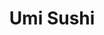 ---
layout: place
title: "Umi Sushi"
permalink: /texas/angleton/umi-sushi.html
stateAbbr: TX
stateName: Texas
cityName: Angleton
seo:
  name: "Umi Sushi"
  type: Restaurant
  links: null
description: "Umi Sushi serves delicious sushi in Angleton, Texas. Try fresh Japanese dishes for a great dining experience. "
place_id: ChIJaUCMbBddQIYRgnbh-he3L6c
photos:
  - name: >-
      places/ChIJaUCMbBddQIYRgnbh-he3L6c/photos/AeeoHcKMeosRGsy9VlBEQJsNMmTIsK8CurHB8PxXRgo55kqfddYHuFRVK5utlsNpa1ySOFAPcF-yA1Bi5wfKu82pYEWNtNHB7huRBleL9nygjMgfZ-cFLcXilcOe0TibJxXgeNjlu9EmYE8pG-IPB6shjDRL0q3VR0QVz7cd5fw-wYD1VyomJdsR2NC3QfU_d7wgVZXSz5Avrt0KEqct8efrrUFnva_NXFI5gAHqaFOF29WoCt7iBuvd1ktQz0oXUl-dzWJDfOZltfV3B4xN39Bv7yjMRUFv7X-pYx4HHxRWizmqKQKgFjZS3xGfSK1PQb00i8nF8-TQpG4zU9cAjxb3qdiKXNuG-i6VDWFyJtAtHYJ2VmLWs-zfcklJstyg6S36VMC4-a_cHvlS_ZGIczkw4ZopiWTghlzXvuZPm41xxbUkcQ
    widthPx: 4032
    heightPx: 1960
    authorAttributions:
      - displayName: Lilly Luna
        uri: https://maps.google.com/maps/contrib/110684247697127185867
        photoUri: >-
          https://lh3.googleusercontent.com/a-/ALV-UjUgJR3jiwy7EkfQAZTuLnshln5Prylehgo6ssf52jCKEV2aKEv6=s100-p-k-no-mo
    flagContentUri: >-
      https://www.google.com/local/imagery/report/?cb_client=maps_api_places.places_api&image_key=!1e10!2sCIHM0ogKEICAgICMoKrYWg&hl=en-US
    googleMapsUri: >-
      https://www.google.com/maps/place//data=!3m4!1e2!3m2!1sCIHM0ogKEICAgICMoKrYWg!2e10!4m2!3m1!1s0x86405d176c8c4069:0xa72fb717fae17682
  - name: >-
      places/ChIJaUCMbBddQIYRgnbh-he3L6c/photos/AeeoHcKWuSWX3GDGErCqgDwYokGmHxJbgLX2OBh1JRYrWSkhuOLQ7peqsoaQcVfiZTKoLkK6_6SQLK3-r6LQJdniY0oZja9xKpn3gXgwY6qY7VPorDl3ymknNSW0DQsBTRUwCjNjZj0JcyeRo-XNQvcFgXx3T0oIbKkY-JJ5oP7pBNuzE6IBThiXaHsco0FxPqN63qAJjqwGL5V5OrHS4tUoOsuVAsqEw1EFLFdnPF-gksfek2EMa2ZHYt1LB7n5tzYFX7tHhLUtTf3Gw0clsCvbDoDHv0QGYxphEOpTuBimUBY3bkmSfFTfFLM3RuyJG46ZQb3Vl2l2Uk4Db3A8Rrtf0DG6xopT2UGQJv_h_X7X0ZBkPB9FmT-I-80ZJgbucpXZE80M49-EayJYvHGqDSGv4mXkYMPoGoeU6DvhUhpqSGop7g
    widthPx: 4032
    heightPx: 3024
    authorAttributions:
      - displayName: Mendy Miller
        uri: https://maps.google.com/maps/contrib/107779306953227769226
        photoUri: >-
          https://lh3.googleusercontent.com/a-/ALV-UjWzPLQRA-DR9QZW9k3b7Dhry6tHVif6AEc7Svhwals2ZnL1Mck1=s100-p-k-no-mo
    flagContentUri: >-
      https://www.google.com/local/imagery/report/?cb_client=maps_api_places.places_api&image_key=!1e10!2sCIHM0ogKEICAgICExuCxfA&hl=en-US
    googleMapsUri: >-
      https://www.google.com/maps/place//data=!3m4!1e2!3m2!1sCIHM0ogKEICAgICExuCxfA!2e10!4m2!3m1!1s0x86405d176c8c4069:0xa72fb717fae17682
  - name: >-
      places/ChIJaUCMbBddQIYRgnbh-he3L6c/photos/AeeoHcKtlv-DbLBow5QO3WkOalWy8_CLM29MZd35e3pmNZF_UE6XiZ-7is6XaUxGFJrZCPGIhyHoDPW0jQFagV6LT9UIHluQm-NMYeJknsjFxzk7pJjf5oAGZbRqUn0G-dXmEXbrWRFT7f4OGbHPFgvF8to9MJ4XPK0X5gun37sEvl4XSS5HhaOw8nCRN20jSZegx1b_skLN0MCiXH6OaN5pCafWANPz16CDBA8-aqGWRwnCbC7MkSkjCzCtPc6W2CjhX9LcrQsv-0CW48cn2syfFKOFz71uCgvdHAZWNClH7FbG9qMZUtLmfvHaqo3O4W_3Htqj3piEMaTsCFTFfaWUFnbVaY0PpolM_UBXmrgfyANiog1fU4a1JwIKEmDfORoA4nsba-ouBa76-gUWDgRICb7eR_9LQ-Ondfugl25wvc1UMA
    widthPx: 3600
    heightPx: 4800
    authorAttributions:
      - displayName: Ashley Smith
        uri: https://maps.google.com/maps/contrib/111570500529979146305
        photoUri: >-
          https://lh3.googleusercontent.com/a-/ALV-UjXMu2rBUTjrUXKqRRpwaZjFrpyBOq8zD5TTIQY_y8D6l5z6SK_NbQ=s100-p-k-no-mo
    flagContentUri: >-
      https://www.google.com/local/imagery/report/?cb_client=maps_api_places.places_api&image_key=!1e10!2sCIHM0ogKEICAgICTnZ3PAQ&hl=en-US
    googleMapsUri: >-
      https://www.google.com/maps/place//data=!3m4!1e2!3m2!1sCIHM0ogKEICAgICTnZ3PAQ!2e10!4m2!3m1!1s0x86405d176c8c4069:0xa72fb717fae17682
  - name: >-
      places/ChIJaUCMbBddQIYRgnbh-he3L6c/photos/AeeoHcKRmCKFvqjMInmyO1w5G3Z6E5L_-Ij_iYshxuxEc8apjfVoaGEa8VAwQqQ0uFHCdCNkRJ1QyZUGv1xdNSQai4UgmJKLBpnW9xE3dYZWtoqDN0twKwguLb9uu-giwIHdCBwYIvsbLE0GcgmbVOTZlLAVhMJCizJlOGyAIj8TCQjqXXsCCs0RiHzHy7qRKfSOXR4YGbr9JNG928WSCYf4rDcI8-DLukLKCliQfZVp5DC7_ROzUYsFwhhwuzY4bjbUebDNTL5Z4sBEa371T9zIUKhxszFSg_YsW_AvW8y7tBR1tC3rJdX_wgTZwEj-Tl38XfKlUCCWhMgsuBpR8IQX7eDWwpw4fZv4R0s8dk0nbpB-r0_1ssuFHmVTVHFS5IFKAN7dGZ3YKR9oHtS5sIfAepeTuTQsuywt9Gj041NxCyY
    widthPx: 4000
    heightPx: 3000
    authorAttributions:
      - displayName: Jarrett Loper
        uri: https://maps.google.com/maps/contrib/115749251537106870000
        photoUri: >-
          https://lh3.googleusercontent.com/a-/ALV-UjWwpkf1VGRBKoLb4fbuhYOLvqrQUbzY1bsXJ6WUG4Na-WMce_Ez=s100-p-k-no-mo
    flagContentUri: >-
      https://www.google.com/local/imagery/report/?cb_client=maps_api_places.places_api&image_key=!1e10!2sCIHM0ogKEICAgICXlZnNIQ&hl=en-US
    googleMapsUri: >-
      https://www.google.com/maps/place//data=!3m4!1e2!3m2!1sCIHM0ogKEICAgICXlZnNIQ!2e10!4m2!3m1!1s0x86405d176c8c4069:0xa72fb717fae17682
  - name: >-
      places/ChIJaUCMbBddQIYRgnbh-he3L6c/photos/AeeoHcK-fxtUpQbK4JqdRHh1WzNF57HcfjsSeQIJwUtK11x7PJVRXIPaY-gz2tRy1ejN94LXpNITsMySIo8MohmSibeSDdwLay3ZFQR-PActLFyZFH1jMaiP6Zaf7NQzFJMz5zB19KoAl6tErLd7Wd8un5VnBOzQZ-z271isQ3BlEn7iKw-ca1Y3-Z9ERZJmORlGFMpA9GtuvJ21GdoFSLBR4zfRQeQV0t-Och2KxFipYbhxFRthn7o9fT9rHmdAaM-xz6xmsndsgWCXSOhr8oUrw4dVV0MJLIS8ef1wN9Po0f8wWmOLRVXfLhxYrhE00XUD5HXeVdvjJYR9sOYlQZ4u98YCJp2RIOdlvv5kLgJ_P96waJqRfyHlS5ES7ZiZLIXXJISB2Twa_mWyx_FMDjtTArsRliGg22LJ5krQjp-V-JDxdQ
    widthPx: 4800
    heightPx: 3600
    authorAttributions:
      - displayName: Gator Chris
        uri: https://maps.google.com/maps/contrib/103811351491817421798
        photoUri: >-
          https://lh3.googleusercontent.com/a-/ALV-UjWFh-N1e9_sv_31vwaYjvgMF-pZhtEUAhsZB_DB0y2eMyNC5CWo=s100-p-k-no-mo
    flagContentUri: >-
      https://www.google.com/local/imagery/report/?cb_client=maps_api_places.places_api&image_key=!1e10!2sCIHM0ogKEICAgIDW9-jHOQ&hl=en-US
    googleMapsUri: >-
      https://www.google.com/maps/place//data=!3m4!1e2!3m2!1sCIHM0ogKEICAgIDW9-jHOQ!2e10!4m2!3m1!1s0x86405d176c8c4069:0xa72fb717fae17682
  - name: >-
      places/ChIJaUCMbBddQIYRgnbh-he3L6c/photos/AeeoHcI3JlDMQd4SnQa3LpxKsrQOVFoYj5tCZ1QMiZMUfGlwQHnm9ckOtr-DH7HWJtgpJQkJ2iqIKRTfXI_oXQjDAuFQMGCZ7HELkGuspC_i65UVTN1DTNpWuqthohCaxU5fdj380d693vZHHD9NgphAN1_zmjoZ9e2GjTQ2uop7TZNcu3e5IH5FUkPfGxtvAaH3wnOW40VI4a-x8KzeK_2u3OaGEhezkVTiFmKm6n0bG-fFWKsXodRTWZcKKNVALTx4e1u8QStZ9THEK1hbHvGDrcq2zfXjIU4b1LIrbHYBEu481DKFiElnJL3uM5XMl_bhsb8qQ-mKFgplSNYP2ITTGXJk3FBhJHIZAE-cgS4-Iigj3sUbEESF5jIdWZQ5nVhNOyihDyM86276_doMjd-tZoChUZz-1foGJ1EQQc1HLgc9Og
    widthPx: 1600
    heightPx: 1200
    authorAttributions:
      - displayName: Nicole Hotz
        uri: https://maps.google.com/maps/contrib/116906294511653025966
        photoUri: >-
          https://lh3.googleusercontent.com/a-/ALV-UjVwMpx8pr0ly1cEEDOJCPs_gaxXM3LcVuKo1cz5jIBX9XbvYdE=s100-p-k-no-mo
    flagContentUri: >-
      https://www.google.com/local/imagery/report/?cb_client=maps_api_places.places_api&image_key=!1e10!2sCIHM0ogKEICAgIDnl7zMSQ&hl=en-US
    googleMapsUri: >-
      https://www.google.com/maps/place//data=!3m4!1e2!3m2!1sCIHM0ogKEICAgIDnl7zMSQ!2e10!4m2!3m1!1s0x86405d176c8c4069:0xa72fb717fae17682
  - name: >-
      places/ChIJaUCMbBddQIYRgnbh-he3L6c/photos/AeeoHcLsV_XLdmkhb_5MpvoAg7Xo5v67KBFAdktoM-SlGngr48JNoRaLTLPRyp5fjtK3dJRgH3fJQmr03oa0UR5s1Njo-vRMuWH8-LtqIcFVrB6JVQyGYT_hdVRDgtjXtWa3HMK095zRctAZ94tUP2MBhe9-ZZ-SvnYmpRvrh74YD_i_E-e-ikC8sJw5Ea-HcEqy829nwfZ5xsK5HtaQBhPu19Prqu-yf5E3NJTqSnBCew14aYrnOfqdeEM5StecjiJN-8cpA3p5ofh-rTEYYO1G_xf6YppXYJg7Jye7XteZSngjxYdL-JWBsea-UHJCEPIk1mt9jMQFLVfeqbkGg93RjpJp46LkPCfgVfG7Ubjt6idswKy_YjF0vRox-nG83LwdQCrDJAww-cJSVreJFa1u8hYZyD4VIdsXfXu1kEHtMsQ
    widthPx: 4032
    heightPx: 3024
    authorAttributions:
      - displayName: Ashley Smith
        uri: https://maps.google.com/maps/contrib/111570500529979146305
        photoUri: >-
          https://lh3.googleusercontent.com/a-/ALV-UjXMu2rBUTjrUXKqRRpwaZjFrpyBOq8zD5TTIQY_y8D6l5z6SK_NbQ=s100-p-k-no-mo
    flagContentUri: >-
      https://www.google.com/local/imagery/report/?cb_client=maps_api_places.places_api&image_key=!1e10!2sCIHM0ogKEICAgIC3vo2Sbg&hl=en-US
    googleMapsUri: >-
      https://www.google.com/maps/place//data=!3m4!1e2!3m2!1sCIHM0ogKEICAgIC3vo2Sbg!2e10!4m2!3m1!1s0x86405d176c8c4069:0xa72fb717fae17682
  - name: >-
      places/ChIJaUCMbBddQIYRgnbh-he3L6c/photos/AeeoHcIbNOiuAAcaVPfQJBOSERDGkR2NS-G5P23nWm8HbTSuqTAavtg-Q4uS9P_UqMWrjkl_m7_MiJBuauF4FB9J09Y0wNApO-kHcDI3LahBwApOYe_-FQEuXy1SH3CvwPO_uQAtt1OKz1_wm36_HLK01hsfK5x2TQL4v7bZbjskECNCY_LEvx5ULFTld7YZ5E9S5134HRP5dMPJsCQo1874IgLIupUfu17pn282n3LEVNcDF9o_hj7gA66kT4j_dL294ubnVMubwTYeSPNMDG8B2yr_YpkalJMsqyELN0dArRT-OlG5eGC-cTpJd-LRSkbO-jGfvOVW5dr3WZvyJ9cp_vTPs858Y1FK9qOjtdkhs0hkLkPFCidgKyomvbT4ObmY6iwBmX2aS98JzXDLa1G0-aVAmFt1KVokeb4phhkJuyn5s6N_
    widthPx: 3024
    heightPx: 4032
    authorAttributions:
      - displayName: Alannis J
        uri: https://maps.google.com/maps/contrib/101103546044517319973
        photoUri: >-
          https://lh3.googleusercontent.com/a-/ALV-UjWwYJe5HUgdCOD6SMjfZwxnE-OsWu2TYKn6VpOXxJ5KMaMOoQsb=s100-p-k-no-mo
    flagContentUri: >-
      https://www.google.com/local/imagery/report/?cb_client=maps_api_places.places_api&image_key=!1e10!2sCIHM0ogKEICAgICZueWyigE&hl=en-US
    googleMapsUri: >-
      https://www.google.com/maps/place//data=!3m4!1e2!3m2!1sCIHM0ogKEICAgICZueWyigE!2e10!4m2!3m1!1s0x86405d176c8c4069:0xa72fb717fae17682
  - name: >-
      places/ChIJaUCMbBddQIYRgnbh-he3L6c/photos/AeeoHcJb9y2K1XoMv-69hhc8dPiorrbOYpuUt-3EBZU6YiVD9n1OelCuWKNGkFZOwOMiz1SUOG9fA3s8yUjZiCnI-m6ck3NyZZwnVzrXyZKfQPuQccmnSHYDfOC2h17_rch4LFBoZeXmjjyX7NzrqlO40b6adcS5SGPmHBOp8JVeAYNsg1vdtudFPuUri_lMo0apoplSbL1RRP4thG5xM1E-ejX6g8qWBoH1Dy-WfJXhGAUYQACldnh9Xl6EuMNPST7tXnpA_H0lMfpD4BfMffxKabEbLNM5WQ8mbFsQzVIRvBoPPbU3NgEpiirSGc940zcJfXqSVQlTcxzcXJJoWTIX8LQJpNWl8Sd0I2chj2IibkQdY664s2hyKN4ACdHXIR5xOdI2JgP-FY3LYNlEVzH-LMxZejA8bdfn4dJP5kPWJR4
    widthPx: 3000
    heightPx: 4000
    authorAttributions:
      - displayName: Miguel Branch
        uri: https://maps.google.com/maps/contrib/110144603513615227390
        photoUri: >-
          https://lh3.googleusercontent.com/a-/ALV-UjUStGK10EFovhd_-JS39NvF2e2zYiKYkY6A1UvTiYX1ze2UzVmc=s100-p-k-no-mo
    flagContentUri: >-
      https://www.google.com/local/imagery/report/?cb_client=maps_api_places.places_api&image_key=!1e10!2sCIHM0ogKEICAgID3oLC-KA&hl=en-US
    googleMapsUri: >-
      https://www.google.com/maps/place//data=!3m4!1e2!3m2!1sCIHM0ogKEICAgID3oLC-KA!2e10!4m2!3m1!1s0x86405d176c8c4069:0xa72fb717fae17682
  - name: >-
      places/ChIJaUCMbBddQIYRgnbh-he3L6c/photos/AeeoHcLN9TEGX4oP80niOYkRlYx-GV2_XA7m8C43EuWcuPhnI4cttycvO6CegiTy6CvfDDmDQAyLtWjGH1yNAdXxunlcYQ-k4e5pCfLVn4qxWngANcJ6jblXPH5LJZVmxAgvIAT8F_m5ncq1ozquBuHrsn7F7VILzm3AKaKmEdnJSzsGtFCf3I3T2ZREu9Tq7qO9SjCI7qpE5-N0A7-LPj6LS2HYqsF6hbzkB2w3ePQX72s2tsLwKtgA_M_Pt4zG24w-GVkmY-50hsb00vPyFr0pv2TYSBfpRxMEvvhHb9Ja5XctKQ7PHZwze_jAkmXv1hZhxHb9rPex31b3antwTMmevNrhpu3VgpAIgp9ti6KWLyk8TvNVr0AUnfGhlc3BjHE856NvcSnZl_6pmNFDdRTczCfTx0USCSkHdwVMWRQyuXVErg
    widthPx: 3600
    heightPx: 4800
    authorAttributions:
      - displayName: Misty Nugent
        uri: https://maps.google.com/maps/contrib/107367111600417558180
        photoUri: >-
          https://lh3.googleusercontent.com/a-/ALV-UjVRxmFa_NU26_AJ5WfzgaqS-hNoX9pCs7eQtcMW61mTTdmXWg8CVg=s100-p-k-no-mo
    flagContentUri: >-
      https://www.google.com/local/imagery/report/?cb_client=maps_api_places.places_api&image_key=!1e10!2sCIHM0ogKEICAgIDWjKbPeQ&hl=en-US
    googleMapsUri: >-
      https://www.google.com/maps/place//data=!3m4!1e2!3m2!1sCIHM0ogKEICAgIDWjKbPeQ!2e10!4m2!3m1!1s0x86405d176c8c4069:0xa72fb717fae17682
address: 1830 N Velasco St, Angleton, TX 77515, USA
street: 1830 N Velasco St
city: Angleton
state: TX
zip: '77515'
country: USA
neighborhood: null
latitude: '29.184152'
longitude: '-95.432497'
accessibility_options:
  wheelchairAccessibleParking: true
  wheelchairAccessibleEntrance: true
  wheelchairAccessibleRestroom: true
  wheelchairAccessibleSeating: true
business_status: OPERATIONAL
name: Umi Sushi
google_maps_links:
  directionsUri: >-
    https://www.google.com/maps/dir//''/data=!4m7!4m6!1m1!4e2!1m2!1m1!1s0x86405d176c8c4069:0xa72fb717fae17682!3e0
  placeUri: https://maps.google.com/?cid=12047048841860576898
  writeAReviewUri: >-
    https://www.google.com/maps/place//data=!4m3!3m2!1s0x86405d176c8c4069:0xa72fb717fae17682!12e1
  reviewsUri: >-
    https://www.google.com/maps/place//data=!4m4!3m3!1s0x86405d176c8c4069:0xa72fb717fae17682!9m1!1b1
  photosUri: >-
    https://www.google.com/maps/place//data=!4m3!3m2!1s0x86405d176c8c4069:0xa72fb717fae17682!10e5
primary_type: Sushi Restaurant
opening_hours:
  regular: null
  current: null
secondary_opening_hours:
  regular:
    weekdayDescriptions: null
    type: null
  current:
    weekdayDescriptions: null
    type: null
phone: null
price_level: null
price_range: null
rating: null
rating_count: 0
website: null
reviews: null
parking_options: null
payment_options: null
allow_dogs: null
curbside_pickup: null
delivery: null
dine_in: null
good_for_children: null
good_for_groups: null
good_for_sports: null
live_music: null
menu_for_children: null
outdoor_seating: null
reservable: null
restroom: null
serves_beer: null
serves_breakfast: null
serves_brunch: null
serves_cocktails: null
serves_coffee: null
serves_dinner: null
serves_dessert: null
serves_lunch: null
serves_vegetarian_food: null
serves_wine: null
takeout: null
update_category: essentials
summary: null

---